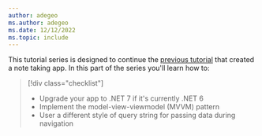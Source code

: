 ```yaml
---
author: adegeo
ms.author: adegeo
ms.date: 12/12/2022
ms.topic: include
---
```


This tutorial series is designed to continue the [previous tutorial](../../notes-app/index.yml) that created a note taking app. In this part of the series you'll learn how to:

> [!div class="checklist"]
>
> - Upgrade your app to .NET 7 if it's currently .NET 6
> - Implement the model-view-viewmodel (MVVM) pattern
> - User a different style of query string for passing data during navigation
